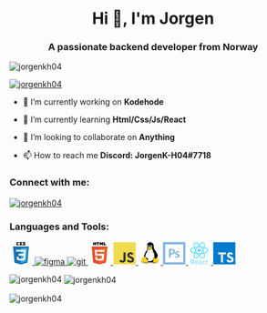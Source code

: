 <h1 align="center">Hi 👋, I'm Jorgen</h1>
<h3 align="center">A passionate backend developer from Norway</h3>

<p align="left"> <img src="https://komarev.com/ghpvc/?username=jorgenkh04&label=Profile%20views&color=0e75b6&style=flat" alt="jorgenkh04" /> </p>

<p align="left"> <a href="https://github.com/ryo-ma/github-profile-trophy"><img src="https://github-profile-trophy.vercel.app/?username=jorgenkh04" alt="jorgenkh04" /></a> </p>

- 🔭 I’m currently working on **Kodehode**

- 🌱 I’m currently learning **Html/Css/Js/React**

- 👯 I’m looking to collaborate on **Anything**

- 📫 How to reach me **Discord: JorgenK-H04#7718**

<h3 align="left">Connect with me:</h3>
<p align="left">
<a href="https://codepen.io/jorgenkh04" target="blank"><img align="center" src="https://raw.githubusercontent.com/rahuldkjain/github-profile-readme-generator/master/src/images/icons/Social/codepen.svg" alt="jorgenkh04" height="30" width="40" /></a>
</p>

<h3 align="left">Languages and Tools:</h3>
<p align="left"> <a href="https://www.w3schools.com/css/" target="_blank" rel="noreferrer"> <img src="https://raw.githubusercontent.com/devicons/devicon/master/icons/css3/css3-original-wordmark.svg" alt="css3" width="40" height="40"/> </a> <a href="https://www.figma.com/" target="_blank" rel="noreferrer"> <img src="https://www.vectorlogo.zone/logos/figma/figma-icon.svg" alt="figma" width="40" height="40"/> </a> <a href="https://git-scm.com/" target="_blank" rel="noreferrer"> <img src="https://www.vectorlogo.zone/logos/git-scm/git-scm-icon.svg" alt="git" width="40" height="40"/> </a> <a href="https://www.w3.org/html/" target="_blank" rel="noreferrer"> <img src="https://raw.githubusercontent.com/devicons/devicon/master/icons/html5/html5-original-wordmark.svg" alt="html5" width="40" height="40"/> </a> <a href="https://developer.mozilla.org/en-US/docs/Web/JavaScript" target="_blank" rel="noreferrer"> <img src="https://raw.githubusercontent.com/devicons/devicon/master/icons/javascript/javascript-original.svg" alt="javascript" width="40" height="40"/> </a> <a href="https://www.linux.org/" target="_blank" rel="noreferrer"> <img src="https://raw.githubusercontent.com/devicons/devicon/master/icons/linux/linux-original.svg" alt="linux" width="40" height="40"/> </a> <a href="https://www.photoshop.com/en" target="_blank" rel="noreferrer"> <img src="https://raw.githubusercontent.com/devicons/devicon/master/icons/photoshop/photoshop-line.svg" alt="photoshop" width="40" height="40"/> </a> <a href="https://reactjs.org/" target="_blank" rel="noreferrer"> <img src="https://raw.githubusercontent.com/devicons/devicon/master/icons/react/react-original-wordmark.svg" alt="react" width="40" height="40"/> </a> <a href="https://www.typescriptlang.org/" target="_blank" rel="noreferrer"> <img src="https://raw.githubusercontent.com/devicons/devicon/master/icons/typescript/typescript-original.svg" alt="typescript" width="40" height="40"/> </a> </p>

<p><img align="left" src="https://github-readme-stats.vercel.app/api/top-langs?username=jorgenkh04&show_icons=true&locale=en&layout=compact" alt="jorgenkh04" /></p>

<p>&nbsp;<img align="center" src="https://github-readme-stats.vercel.app/api?username=jorgenkh04&show_icons=true&locale=en" alt="jorgenkh04" /></p>

<p><img align="center" src="https://github-readme-streak-stats.herokuapp.com/?user=jorgenkh04&" alt="jorgenkh04" /></p>

